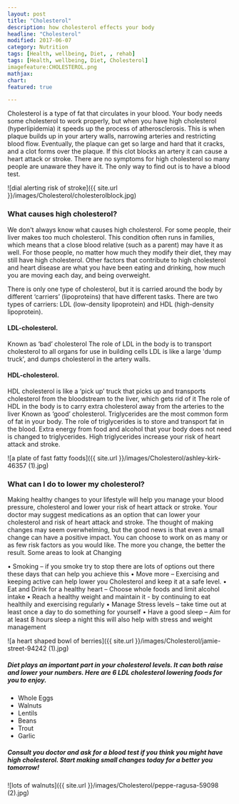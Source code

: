 ```yaml
---
layout: post
title: "Cholesterol"
description: how cholesterol effects your body
headline: "Cholesterol"
modified: 2017-06-07
category: Nutrition
tags: [Health, wellbeing, Diet, , rehab]
tags: [Health, wellbeing, Diet, Cholesterol]
imagefeature:CHOLESTEROL.png
mathjax: 
chart:
featured: true

---
```


<style>

    .notepad-post-title h1{

        display: none!important;
    }

    .modify .notepad-post-title h1{

        display: block!important;
    }

    .bg-img img {
    	 -webkit-background-size: cover!important;
		  -moz-background-size: cover!important;
		  -o-background-size: cover!important;
		  background-size: cover!important;
    }

</style>


Cholesterol is a type of fat that circulates in your blood. Your body needs some cholesterol to work properly, but when you have high cholesterol (hyperlipidemia) it speeds up the process of atherosclerosis.
This is when plaque builds up in your artery walls, narrowing arteries and restricting blood flow. Eventually, the plaque can get so large and hard that it cracks, and a clot forms over the plaque. If this clot blocks an artery it can cause a heart attack or stroke.
There are no symptoms for high cholesterol so many people are unaware they have it. The only way to find out is to have a blood test.



![dial alerting risk of stroke]({{ site.url }}/images/Cholesterol/cholesterolblock.jpg)



### What causes high cholesterol?

We don't always know what causes high cholesterol. For some people, their liver makes too much cholesterol. This condition often runs in families, which means that a close blood relative (such as a parent) may have it as well. For those people, no matter how much they modify their diet, they may still have high cholesterol. 
Other factors that contribute to high cholesterol and heart disease are what you have been eating and drinking, how much you are moving each day, and being overweight.

There is only one type of cholesterol, but it is carried around the body by different ‘carriers’ (lipoproteins) that have different tasks. There are two types of carriers: LDL (low-density lipoprotein) and HDL (high-density lipoprotein).

#### LDL-cholesterol.

Known as ‘bad’ cholesterol The role of LDL in the body is to transport cholesterol to all organs for use in building cells LDL is like a large 'dump truck', and dumps cholesterol in the artery walls.

#### HDL-cholesterol.

HDL cholesterol is like a ‘pick up’ truck that picks up and transports cholesterol from the bloodstream to the liver, which gets rid of it The role of HDL in the body is to carry extra cholesterol away from the arteries to the liver Known as ‘good’ cholesterol.
Triglycerides are the most common form of fat in your body. The role of triglycerides is to store and transport fat in the blood. Extra energy from food and alcohol that your body does not need is changed to triglycerides. High triglycerides increase your risk of heart attack and stroke.

![a plate of fast fatty foods]({{ site.url }}/images/Cholesterol/ashley-kirk-46357 (1).jpg)




### What can I do to lower my cholesterol?

Making healthy changes to your lifestyle will help you manage your blood pressure, cholesterol and lower your risk of heart attack or stroke. Your doctor may suggest medications as an option that can lower your cholesterol and risk of heart attack and stroke.  The thought of making changes may seem overwhelming, but the good news is that even a small change can have a positive impact. You can choose to work on as many or as few risk factors as you would like. The more you change, the better the result. 
Some areas to look at Changing

•	Smoking – if you smoke try to stop there are lots of options out there these days that can help you achieve this
•	Move more – Exercising and keeping active can help lower you Cholesterol and keep it at a safe level.
•	Eat and Drink for a healthy heart – Choose whole foods and limit alcohol intake
•	Reach a healthy weight and maintain it - by continuing to eat healthily and exercising regularly
•	Manage Stress levels – take time out at least once a day to do something for yourself
•	Have a good sleep – Aim for at least 8 hours sleep a night this will also help with stress and weight management 


![a heart shaped bowl of berries]({{ site.url }}/images/Cholesterol/jamie-street-94242 (1).jpg)


##### Diet plays an important part in your cholesterol levels. It can both raise and lower your numbers. Here are 6 LDL cholesterol lowering foods for you to enjoy.

+	Whole Eggs
+	Walnuts
+	Lentils
+	Beans
+	Trout
+	Garlic

##### Consult you doctor and ask for a blood test if you think you might have high cholesterol. Start making small changes today for a better you tomorrow!


![lots of walnuts]({{ site.url }}/images/Cholesterol/peppe-ragusa-59098 (2).jpg)





